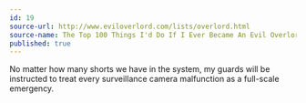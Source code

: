 ```yaml
---
id: 19
source-url: http://www.eviloverlord.com/lists/overlord.html
source-name: The Top 100 Things I'd Do If I Ever Became An Evil Overlord
published: true
---
```


<p>No matter how many shorts we have in the system, my guards will be instructed to treat every surveillance camera malfunction as a full-scale emergency.</p>



